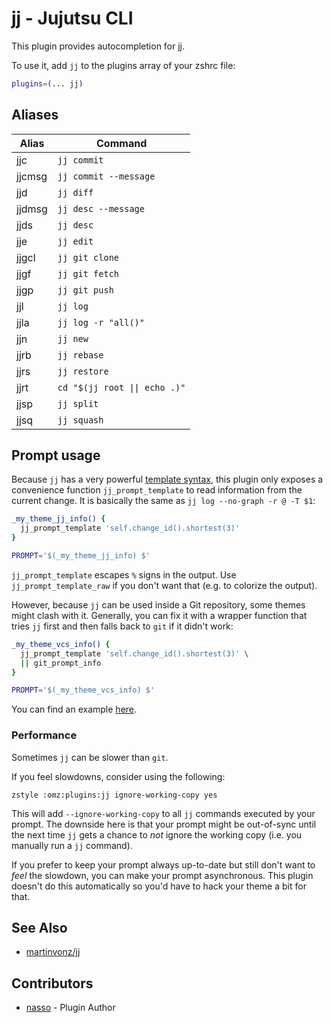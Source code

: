 # jj - Jujutsu CLI

This plugin provides autocompletion for [jj](https://martinvonz.github.io/jj).

To use it, add `jj` to the plugins array of your zshrc file:

```zsh
plugins=(... jj)
```

## Aliases

| Alias  | Command                       |
| ------ | ----------------------------- |
| jjc    | `jj commit`                   |
| jjcmsg | `jj commit --message`         |
| jjd    | `jj diff`                     |
| jjdmsg | `jj desc --message`           |
| jjds   | `jj desc`                     |
| jje    | `jj edit`                     |
| jjgcl  | `jj git clone`                |
| jjgf   | `jj git fetch`                |
| jjgp   | `jj git push`                 |
| jjl    | `jj log`                      |
| jjla   | `jj log -r "all()"`           |
| jjn    | `jj new`                      |
| jjrb   | `jj rebase`                   |
| jjrs   | `jj restore`                  |
| jjrt   | `cd "$(jj root \|\| echo .)"` |
| jjsp   | `jj split`                    |
| jjsq   | `jj squash`                   |

## Prompt usage

Because `jj` has a very powerful [template syntax](https://martinvonz.github.io/jj/latest/templates/), this
plugin only exposes a convenience function `jj_prompt_template` to read information from the current change.
It is basically the same as `jj log --no-graph -r @ -T $1`:

```sh
_my_theme_jj_info() {
  jj_prompt_template 'self.change_id().shortest(3)'
}

PROMPT='$(_my_theme_jj_info) $'
```

`jj_prompt_template` escapes `%` signs in the output. Use `jj_prompt_template_raw` if you don't want that
(e.g. to colorize the output).

However, because `jj` can be used inside a Git repository, some themes might clash with it. Generally, you can
fix it with a wrapper function that tries `jj` first and then falls back to `git` if it didn't work:

```sh
_my_theme_vcs_info() {
  jj_prompt_template 'self.change_id().shortest(3)' \
  || git_prompt_info
}

PROMPT='$(_my_theme_vcs_info) $'
```

You can find an example
[here](https://github.com/nasso/omzsh/blob/e439e494f22f4fd4ef1b6cb64626255f4b341c1b/themes/sunakayu.zsh-theme).

### Performance

Sometimes `jj` can be slower than `git`.

If you feel slowdowns, consider using the following:

```
zstyle :omz:plugins:jj ignore-working-copy yes
```

This will add `--ignore-working-copy` to all `jj` commands executed by your prompt. The downside here is that
your prompt might be out-of-sync until the next time `jj` gets a chance to _not_ ignore the working copy (i.e.
you manually run a `jj` command).

If you prefer to keep your prompt always up-to-date but still don't want to _feel_ the slowdown, you can make
your prompt asynchronous. This plugin doesn't do this automatically so you'd have to hack your theme a bit for
that.

## See Also

- [martinvonz/jj](https://github.com/martinvonz/jj)

## Contributors

- [nasso](https://github.com/nasso) - Plugin Author

